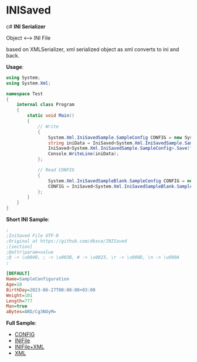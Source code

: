 # INISaved

c# **INI Serializer**

Object <--> INI File    

based on XMLSerializer, xml serialized object as xml converts to ini and back.

**Usage**:
```C#
using System;
using System.Xml;

namespace Test
{
    internal class Program
    {
        static void Main()
        {
            // Write
            {
                System.Xml.IniSavedSample.SampleConfig CONFIG = new System.Xml.IniSavedSample.SampleConfig();
                string iniData = IniSaved<System.Xml.IniSavedSample.SampleConfig>.Save(CONFIG);
                IniSaved<System.Xml.IniSavedSample.SampleConfig>.Save("sample.ini", CONFIG);
                Console.WriteLine(iniData);
            };

            // Read CONFIG
            {
                System.Xml.IniSavedSampleBlank.SampleConfig CONFIG = new System.Xml.IniSavedSampleBlank.SampleConfig();
                CONFIG = IniSaved<System.Xml.IniSavedSampleBlank.SampleConfig>.Load("sample.ini");
            };
        }
    }
}
```

**Short INI Sample**:
```ini
;
;IniSaved File UTF-8
;Original at https://github.com/dkxce/INISaved
;[section]
;@attr|param=value
;@ -> \u0040, ; -> \u003B, # -> \u0023, \r -> \u000D, \n -> \u000A
;

[DEFAULT]
Name=SampleConfiguration
Age=18
BirthDay=2023-06-27T00:00:00+03:00
Weight=101
Length=777
Man=true
aBytes=ARD/Cg3NOyM=
```
**Full Sample**:    
- [CONFIG](IniSavedSample.cs)
- [INIFile](sample.ini)
- [INIFile+XML](sample_with_xml.ini)
- [XML](sample.xml)
